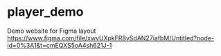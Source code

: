 # player_demo
Demo website for Figma layout
https://www.figma.com/file/xwvUXpkFR8vSdAN27iafbM/Untitled?node-id=0%3A1&t=cmEQXS5oA4sh621J-1
